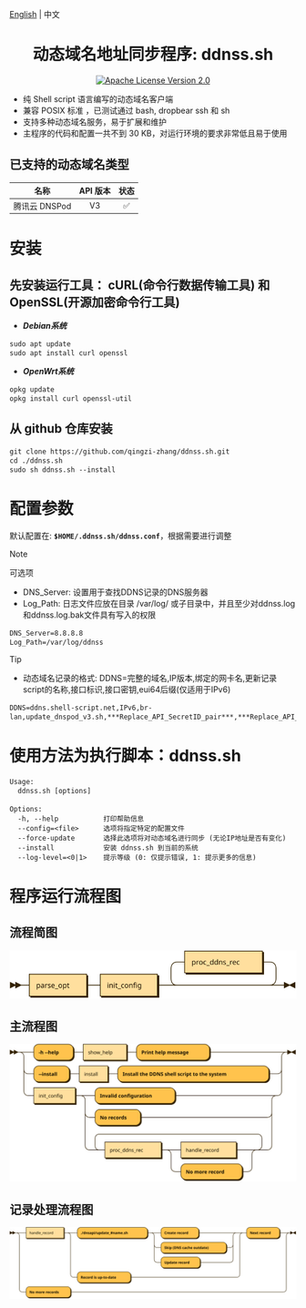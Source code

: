 <p align="left">
  <a href="README.md">English</a> | 中文
</p>

<div align="center">
  <h1>动态域名地址同步程序: ddnss.sh</h1>
</div>

<p align="center">
  <a href="https://github.com/qingzi-zhang/ddnss.sh/blob/main/LICENSE">
    <img alt="Apache License Version 2.0" src="https://img.shields.io/github/license/qingzi-zhang/ddnss.sh">
  </a>
</p>

- 纯 Shell script 语言编写的动态域名客户端
- 兼容 POSIX 标准 ，已测试通过 bash, dropbear ssh 和 sh
- 支持多种动态域名服务，易于扩展和维护
- 主程序的代码和配置一共不到 30 KB，对运行环境的要求非常低且易于使用

## 已支持的动态域名类型

名称|API 版本|状态
----|:--:|:--:|
腾讯云 DNSPod|V3|✅

# 安装
## 先安装运行工具： cURL(命令行数据传输工具) 和 OpenSSL(开源加密命令行工具)
- ***Debian系统***
```
sudo apt update
sudo apt install curl openssl
```
- ***OpenWrt系统***
```
opkg update
opkg install curl openssl-util
```

## 从 github 仓库安装
```
git clone https://github.com/qingzi-zhang/ddnss.sh.git
cd ./ddnss.sh
sudo sh ddnss.sh --install
```

# 配置参数
默认配置在: **`$HOME/.ddnss.sh/ddnss.conf`**，根据需要进行调整
> [!NOTE]
> 可选项
>- DNS_Server: 设置用于查找DDNS记录的DNS服务器
>- Log_Path: 日志文件应放在目录 /var/log/ 或子目录中，并且至少对ddnss.log和ddnss.log.bak文件具有写入的权限

```
DNS_Server=8.8.8.8
Log_Path=/var/log/ddnss
```

> [!TIP]
> - 动态域名记录的格式: DDNS=完整的域名,IP版本,绑定的网卡名,更新记录script的名称,接口标识,接口密钥,eui64后缀(仅适用于IPv6)
>
```
DDNS=ddns.shell-script.net,IPv6,br-lan,update_dnspod_v3.sh,***Replace_API_SecretID_pair***,***Replace_API_SecretKey_pair***,07e2:00cb:0012:aaaa
```

# 使用方法为执行脚本：ddnss.sh
```
Usage:
  ddnss.sh [options]

Options:
  -h, --help           打印帮助信息
  --config=<file>      选项将指定特定的配置文件
  --force-update       选择此选项将对动态域名进行同步 (无论IP地址是否有变化)
  --install            安装 ddnss.sh 到当前的系统
  --log-level=<0|1>    提示等级 (0: 仅提示错误, 1: 提示更多的信息)
```

# 程序运行流程图
## 流程简图
![diagram](svg/Main.svg)
## 主流程图
![diagram](svg/parse_opt.svg)
## 记录处理流程图
![diagram](svg/proc_ddns_rec.svg)